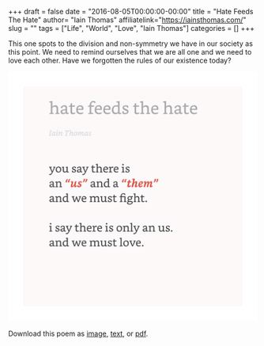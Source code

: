 +++
draft = false
date = "2016-08-05T00:00:00-00:00"
title = "Hate Feeds The Hate"
author= "Iain Thomas"
affiliatelink="https://iainsthomas.com/"
slug = ""
tags = ["Life", "World", "Love", "Iain Thomas"]
categories = []
+++

This one spots to the division and non-symmetry we have in our society as this point. We need to remind ourselves that we are all one and we need to love each other. Have we forgotten the rules of our existence today?

<img src="poetry/01.jpeg" alt="uber" width="520px">

<p>Download this poem as <a href="poetry/01.jpeg" download="hate-feeds-the-hate">image</a>, <a href="poetry/txt/hate-feeds-hate.txt" download="hate-feeds-the-hate">text</a>, or <a href="poetry/pdf/hate-feeds-hate.pdf" download="hate-feeds-the-hate">pdf</a>.</p>
